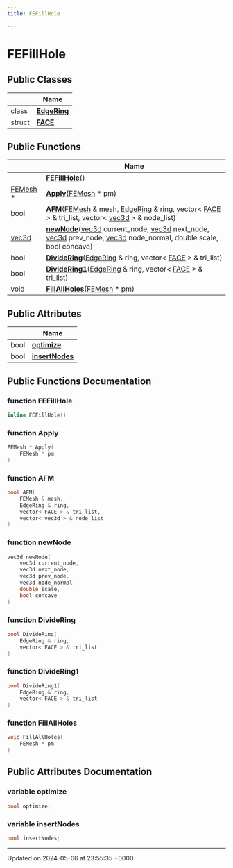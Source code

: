 ```yaml
---
title: FEFillHole

---
```


# FEFillHole





## Public Classes

|                | Name           |
| -------------- | -------------- |
| class | **[EdgeRing](../Classes/classFEFillHole_1_1EdgeRing.md)**  |
| struct | **[FACE](../Classes/structFEFillHole_1_1FACE.md)**  |

## Public Functions

|                | Name           |
| -------------- | -------------- |
| | **[FEFillHole](../Classes/classFEFillHole.md#function-fefillhole)**() |
| [FEMesh](../Classes/classFEMesh.md) * | **[Apply](../Classes/classFEFillHole.md#function-apply)**([FEMesh](../Classes/classFEMesh.md) * pm) |
| bool | **[AFM](../Classes/classFEFillHole.md#function-afm)**([FEMesh](../Classes/classFEMesh.md) & mesh, [EdgeRing](../Classes/classFEFillHole_1_1EdgeRing.md) & ring, vector< [FACE](../Classes/structFEFillHole_1_1FACE.md) > & tri_list, vector< [vec3d](../Classes/classvec3d.md) > & node_list) |
| [vec3d](../Classes/classvec3d.md) | **[newNode](../Classes/classFEFillHole.md#function-newnode)**([vec3d](../Classes/classvec3d.md) current_node, [vec3d](../Classes/classvec3d.md) next_node, [vec3d](../Classes/classvec3d.md) prev_node, [vec3d](../Classes/classvec3d.md) node_normal, double scale, bool concave) |
| bool | **[DivideRing](../Classes/classFEFillHole.md#function-dividering)**([EdgeRing](../Classes/classFEFillHole_1_1EdgeRing.md) & ring, vector< [FACE](../Classes/structFEFillHole_1_1FACE.md) > & tri_list) |
| bool | **[DivideRing1](../Classes/classFEFillHole.md#function-dividering1)**([EdgeRing](../Classes/classFEFillHole_1_1EdgeRing.md) & ring, vector< [FACE](../Classes/structFEFillHole_1_1FACE.md) > & tri_list) |
| void | **[FillAllHoles](../Classes/classFEFillHole.md#function-fillallholes)**([FEMesh](../Classes/classFEMesh.md) * pm) |

## Public Attributes

|                | Name           |
| -------------- | -------------- |
| bool | **[optimize](../Classes/classFEFillHole.md#variable-optimize)**  |
| bool | **[insertNodes](../Classes/classFEFillHole.md#variable-insertnodes)**  |

## Public Functions Documentation

### function FEFillHole

```cpp
inline FEFillHole()
```


### function Apply

```cpp
FEMesh * Apply(
    FEMesh * pm
)
```


### function AFM

```cpp
bool AFM(
    FEMesh & mesh,
    EdgeRing & ring,
    vector< FACE > & tri_list,
    vector< vec3d > & node_list
)
```


### function newNode

```cpp
vec3d newNode(
    vec3d current_node,
    vec3d next_node,
    vec3d prev_node,
    vec3d node_normal,
    double scale,
    bool concave
)
```


### function DivideRing

```cpp
bool DivideRing(
    EdgeRing & ring,
    vector< FACE > & tri_list
)
```


### function DivideRing1

```cpp
bool DivideRing1(
    EdgeRing & ring,
    vector< FACE > & tri_list
)
```


### function FillAllHoles

```cpp
void FillAllHoles(
    FEMesh * pm
)
```


## Public Attributes Documentation

### variable optimize

```cpp
bool optimize;
```


### variable insertNodes

```cpp
bool insertNodes;
```


-------------------------------

Updated on 2024-05-06 at 23:55:35 +0000